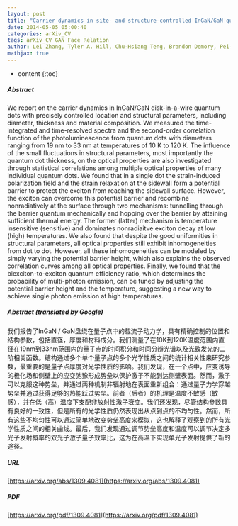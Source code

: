```yaml
---
layout: post
title: "Carrier dynamics in site- and structure-controlled InGaN/GaN quantum dots"
date: 2014-05-05 05:00:40
categories: arXiv_CV
tags: arXiv_CV GAN Face Relation
author: Lei Zhang, Tyler A. Hill, Chu-Hsiang Teng, Brandon Demory, Pei-Cheng Ku, Hui Deng
mathjax: true
---
```


* content
{:toc}

##### Abstract
We report on the carrier dynamics in InGaN/GaN disk-in-a-wire quantum dots with precisely controlled location and structural parameters, including diameter, thickness and material composition. We measured the time-integrated and time-resolved spectra and the second-order correlation function of the photoluminescence from quantum dots with diameters ranging from 19 nm to 33 nm at temperatures of 10 K to 120 K. The influence of the small fluctuations in structural parameters, most importantly the quantum dot thickness, on the optical properties are also investigated through statistical correlations among multiple optical properties of many individual quantum dots. We found that in a single dot the strain-induced polarization field and the strain relaxation at the sidewall form a potential barrier to protect the exciton from reaching the sidewall surface. However, the exciton can overcome this potential barrier and recombine nonradiatively at the surface through two mechanisms: tunnelling through the barrier quantum mechanically and hopping over the barrier by attaining sufficient thermal energy. The former (latter) mechanism is temperature insensitive (sensitive) and dominates nonradiaitve exciton decay at low (high) temperatures. We also found that despite the good uniformities in structural parameters, all optical properties still exhibit inhomogeneities from dot to dot. However, all these inhomogeneities can be modeled by simply varying the potential barrier height, which also explains the observed correlation curves among all optical properties. Finally, we found that the biexciton-to-exciton quantum efficiency ratio, which determines the probability of multi-photon emission, can be tuned by adjusting the potential barrier height and the temperature, suggesting a new way to achieve single photon emission at high temperatures.

##### Abstract (translated by Google)
我们报告了InGaN / GaN盘绕在量子点中的载流子动力学，具有精确控制的位置和结构参数，包括直径，厚度和材料成分。我们测量了在10K到120K温度范围内直径在19nm到33nm范围内的量子点的时间积分和时间分辨光谱以及光致发光的二阶相关函数。结构通过多个单个量子点的多个光学性质之间的统计相关性来研究参数，最重要的是量子点厚度对光学性质的影响。我们发现，在一个点中，应变诱导的极化场和侧壁上的应变弛豫形成势垒以保护激子不能到达侧壁表面。然而，激子可以克服这种势垒，并通过两种机制非辐射地在表面重新组合：通过量子力学穿越势垒并通过获得足够的热能跃过势垒。前者（后者）的机理是温度不敏感（敏感），并在低（高）温度下支配非放射性激子衰变。我们还发现，尽管结构参数具有良好的一致性，但是所有的光学性质仍然表现出从点到点的不均匀性。然而，所有这些不均匀性可以通过简单地改变势垒高度来模拟，这也解释了观察到的所有光学性质之间的相关曲线。最后，我们发现通过调节势垒高度和温度可以调节决定多光子发射概率的双光子激子量子效率比，这为在高温下实现单光子发射提供了新的途径。

##### URL
[https://arxiv.org/abs/1309.4081](https://arxiv.org/abs/1309.4081)

##### PDF
[https://arxiv.org/pdf/1309.4081](https://arxiv.org/pdf/1309.4081)


